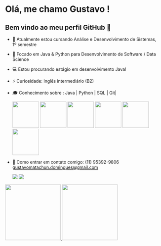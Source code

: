 # Olá, me chamo Gustavo ! 
## Bem vindo ao meu perfil GitHub 👋



- 🔭 Atualmente estou cursando Análise e Desenvolvimento de Sistemas, 1º semestre
- 🌱 Focado em Java & Python para Desenvolvimento de Software / Data Science
- 💻 Estou procurando estágio em desenvolvimento Java!
- ⚡ Curiosidade: Inglês intermediário (B2)
- 🎓 Conhecimento sobre : Java | Python | SQL | Git|

  

  <img src="https://cdn.jsdelivr.net/gh/devicons/devicon@latest/icons/html5/html5-plain.svg" 
           width = "85" height = "85" />
  <img src="https://cdn.jsdelivr.net/gh/devicons/devicon@latest/icons/css3/css3-plain.svg"
           width= "85" height= "85" /> 
  <img src="https://cdn.jsdelivr.net/gh/devicons/devicon@latest/icons/javascript/javascript-plain.svg" 
           width = "85" height = "85" /> 
  <img src="https://cdn.jsdelivr.net/gh/devicons/devicon@latest/icons/python/python-plain.svg" 
           width = "85" height = "85" />
  <img src="https://cdn.jsdelivr.net/gh/devicons/devicon@latest/icons/git/git-original.svg"
           width = "85" height = "85" />
  <img src="https://cdn.jsdelivr.net/gh/devicons/devicon@latest/icons/java/java-plain.svg"
           width = "85" height = "85" />   

 - 📱 Como entrar em contato comigo: (11) 95392-9806
   gustavomatachun.domingues@gmail.com
   

    <a href="https://instagram.com/yzgtavo" target="_blank"><img loading="lazy" src="https://img.shields.io/badge/-Instagram-%23E4405F?style=for-the-badge&logo=instagram&logoColor=white" target="_blank"></a> <a href="https://www.linkedin.com/in/gustavo-matachun-922b29271" target="_blank"><img loading="lazy" src="https://img.shields.io/badge/-LinkedIn-%230077B5?style=for-the-badge&logo=linkedin&logoColor=white" target="_blank"></a>

   <div>
<a href="https://github.com/GustavoMD07">
<img loading="lazy" height="180em" src="https://github-readme-stats.vercel.app/api/top-langs/?username=GustavoMD07&layout=compact&langs_count=7&theme=dracula"/>
<img loading="lazy" height="180em" src="https://github-readme-stats.vercel.app/api?username=GustavoMD07&show_icons=true&theme=dracula&include_all_commits=true&count_private=true"/>
</div>
            
          
          

